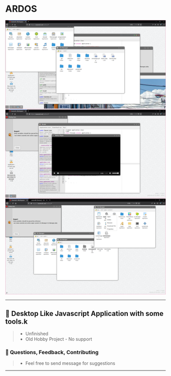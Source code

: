 # ARDOS

![alt text](https://raw.githubusercontent.com/aramoki/ARDOS-Public/master/screenshot.PNG)
![alt text](https://raw.githubusercontent.com/aramoki/ARDOS-Public/master/screenshot2.PNG)
![alt text](https://raw.githubusercontent.com/aramoki/ARDOS-Public/master/screenshot3.PNG)
***

## 🐲  Desktop Like Javascript Application with some tools.k  
> - Unfinished
> - Old Hobby Project - No support


### 📜 Questions, Feedback, Contributing
>- Feel free to send message for suggestions


***

